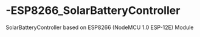 # -ESP8266_SolarBatteryController
SolarBatteryController based on ESP8266 (NodeMCU 1.0 ESP-12E) Module
